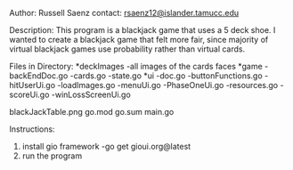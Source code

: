 Author: Russell Saenz
contact: rsaenz12@islander.tamucc.edu

Description:
This program is a blackjack game that uses a 5 deck shoe. I wanted to create a blackjack game that felt more fair,
since majority of virtual blackjack games use probability rather than virtual cards.

Files in Directory:
*deckImages
  -all images of the cards faces
*game
  -backEndDoc.go
  -cards.go
  -state.go
*ui
  -doc.go
  -buttonFunctions.go
  -hitUserUi.go
  -loadImages.go
  -menuUi.go
  -PhaseOneUi.go
  -resources.go
  -scoreUi.go
  -winLossScreenUi.go
  
blackJackTable.png
go.mod
go.sum
main.go

Instructions:
1. install gio framework
     -go get gioui.org@latest
2. run the program

